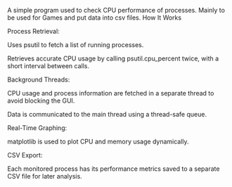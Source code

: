 A simple program used to check CPU performance of processes.
Mainly to be used for Games and put data into csv files.
How It Works

Process Retrieval:

Uses psutil to fetch a list of running processes.

Retrieves accurate CPU usage by calling psutil.cpu_percent twice, with a short interval between calls.

Background Threads:

CPU usage and process information are fetched in a separate thread to avoid blocking the GUI.

Data is communicated to the main thread using a thread-safe queue.

Real-Time Graphing:

matplotlib is used to plot CPU and memory usage dynamically.

CSV Export:

Each monitored process has its performance metrics saved to a separate CSV file for later analysis.